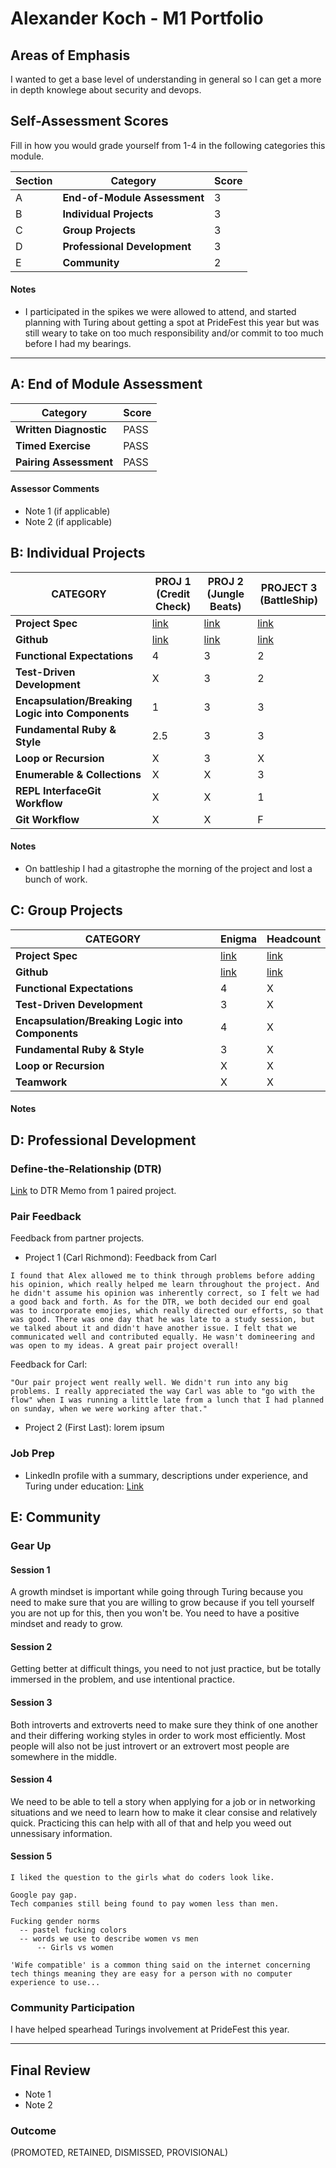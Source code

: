 # Alexander Koch - M1 Portfolio

## Areas of Emphasis

I wanted to get a base level of understanding in general so I can get a
more in depth knowlege about security and devops. 

## Self-Assessment Scores

Fill in how you would grade yourself from 1-4 in the following categories this module.

| Section | Category | Score |
| - | ----- | - |
| A | **End-of-Module Assessment** | 3 |
| B | **Individual Projects** | 3 |
| C | **Group Projects** | 3 |
| D | **Professional Development** | 3 |
| E | **Community** | 2 |

#### Notes

*   I participated in the spikes we were allowed to attend, and started planning with Turing about getting a spot at PrideFest this year but was still weary to take on too much responsibility and/or commit to too much before I had my bearings.

------------------------------------------------

## A: End of Module Assessment

| Category | Score |
| ----- | - |
| **Written Diagnostic** | PASS |
| **Timed Exercise** | PASS |
| **Pairing Assessment** | PASS |

#### Assessor Comments

*   Note 1 (if applicable)
*   Note 2 (if applicable)


## B: Individual Projects

| CATEGORY | PROJ 1 (Credit Check) | PROJ 2 (Jungle Beats) | PROJECT 3 (BattleShip) |
| - | - | - | - |
| **Project Spec** | [link](http://backend.turing.io/module1/projects/credit_check) | [link](http://backend.turing.io/module1/projects/jungle_beat) | [link](http://backend.turing.io/module1/projects/battleship) |
| **Github** | [link](https://github.com/alex-w-k/credit_check) | [link](https://github.com/alex-w-k/jungle_beats) | [link](https://github.com/alex-w-k/re-battleship) |
| **Functional Expectations** | 4 | 3 | 2 |
| **Test-Driven Development** | X | 3 | 2 |
| **Encapsulation/Breaking Logic into Components** | 1 | 3 | 3 |
| **Fundamental Ruby & Style** | 2.5 | 3 | 3 |
| **Loop or Recursion** | X | 3 | X |
| **Enumerable & Collections** | X | X | 3 |
| **REPL InterfaceGit Workflow** | X | X | 1 |
| **Git Workflow** | X | X | F |

#### Notes

*   On battleship I had a gitastrophe the morning of the project and lost a bunch of work.


## C: Group Projects

| CATEGORY | Enigma | Headcount |
| - | - | - |
| **Project Spec** | [link](http://backend.turing.io/module1/projects/enigma) | [link](http://backend.turing.io/module1/projects/headcount) |
| **Github** | [link](https://github.com/alex-w-k/enigma) | [link](https://github.com/alex-w-k/headcount) |
| **Functional Expectations** | 4 | X |
| **Test-Driven Development** | 3 | X |
| **Encapsulation/Breaking Logic into Components** | 4 | X |
| **Fundamental Ruby & Style** | 3 | X |
| **Loop or Recursion** | X | X |
| **Teamwork** | X | X |

#### Notes



## D: Professional Development

### Define-the-Relationship (DTR)

[Link](https://gist.github.com/alex-w-k/ff2d1ec2b6e538f5d0bfbc0cf19a37b2) to DTR Memo from 1 paired project.

### Pair Feedback

Feedback from partner projects.

*   Project 1 (Carl Richmond): 
Feedback from Carl
```
I found that Alex allowed me to think through problems before adding his opinion, which really helped me learn throughout the project. And he didn't assume his opinion was inherently correct, so I felt we had a good back and forth. As for the DTR, we both decided our end goal was to incorporate emojies, which really directed our efforts, so that was good. There was one day that he was late to a study session, but we talked about it and didn't have another issue. I felt that we communicated well and contributed equally. He wasn't domineering and was open to my ideas. A great pair project overall!
```

Feedback for Carl:

```
"Our pair project went really well. We didn't run into any big problems. I really appreciated the way Carl was able to "go with the flow" when I was running a little late from a lunch that I had planned on sunday, when we were working after that."
```


*   Project 2 (First Last): lorem ipsum

### Job Prep

*   LinkedIn profile with a summary, descriptions under experience, and Turing under education: [Link](ihttps://www.linkedin.com/in/alexander-koch/)



## E: Community

### Gear Up

#### Session 1

A growth mindset is important while going through Turing because you need to make sure that you are willing to grow
because if you tell yourself you are not up for this, then you won't be. You need to have a positive mindset and ready to grow.

#### Session 2

Getting better at difficult things, you need to not just practice, but be totally immersed in the problem, and use intentional practice.

#### Session 3

Both introverts and extroverts need to make sure they think of one another and their differing working styles in order to work
most efficiently. Most people will also not be just introvert or an extrovert most people are somewhere in the middle.


#### Session 4

We need to be able to tell a story when applying for a job or in networking situations and we need to learn how to 
make it clear consise and relatively quick. Practicing this can help with all of that and help you weed out unnessisary
information.


#### Session 5

```
I liked the question to the girls what do coders look like.

Google pay gap. 
Tech companies still being found to pay women less than men.

Fucking gender norms
  -- pastel fucking colors
  -- words we use to describe women vs men 
      -- Girls vs women 

'Wife compatible' is a common thing said on the internet concerning tech things meaning they are easy for a person with no computer experience to use... 
```

### Community Participation
I have helped spearhead Turings involvement at PrideFest this year.

-------------------------------------------------------------

## Final Review

*   Note 1
*   Note 2

### Outcome

(PROMOTED, RETAINED, DISMISSED, PROVISIONAL)

